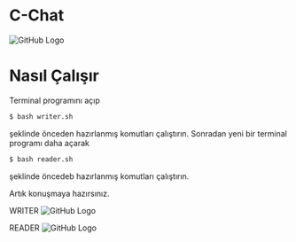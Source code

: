 # C-Chat
![GitHub Logo](https://lh4.googleusercontent.com/uILWubkjvRMKtO2GqYGRTg8sVvp4UXtpG8b7VOiusgSSdCYpU_bC-kceEFT4JjPlGBh0CnQ7hrxcM4--WcKG=w4096-h2338-rw)
# Nasıl Çalışır
Terminal programını açıp 
```sh
$ bash writer.sh
```
şeklinde önceden hazırlanmış komutları çalıştırın. Sonradan yeni bir terminal programı daha açarak
```sh
$ bash reader.sh
```
şeklinde öncedeb hazırlanmış komutları çalıştırın.

Artık konuşmaya hazırsınız.

WRITER
![GitHub Logo](https://lh3.googleusercontent.com/Djdg6X1zbWVhQ8lHJYffGwSJm0A9FyHl0ioZqLHNaOMpLtccYag8qZxjdlLDizWbk3JB2MV4jRIW3iddpIA8=w4096-h2338-rw)

READER
![GitHub Logo](https://lh5.googleusercontent.com/tfd5LjctYLDtEjEvMPLcl8ksYDrFfyPI2hcGZPoQEAvk_Ob_SVQesGWU5oNfC1tXyaDlwvAqxKvl0w28YTn1=w4096-h2338-rw)

